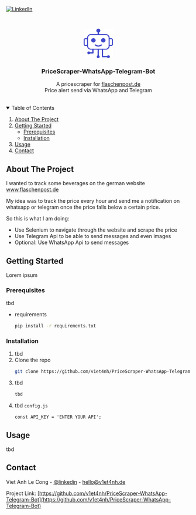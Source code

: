 [![LinkedIn][linkedin-shield]][linkedin-url]

<!-- PROJECT LOGO -->
<br />
<p align="center">
  <a href="https://github.com/v1et4nh/PriceScraper-WhatsApp-Telegram-Bot">
    <img src="images/bot-logo.png" alt="Bot-Logo" width="80" height="80">
  </a>

  <h3 align="center">PriceScraper-WhatsApp-Telegram-Bot</h3>

  <p align="center">
    A pricescraper for <a href="https://www.flaschenpost.de">flaschenpost.de</a>
    <br />
    Price alert send via WhatsApp and Telegram
    <br />
    <br />
  </p>
</p>

<!-- TABLE OF CONTENTS -->
<details open="open">
  <summary>Table of Contents</summary>
  <ol>
    <li>
      <a href="#about-the-project">About The Project</a>
    </li>
    <li>
      <a href="#getting-started">Getting Started</a>
      <ul>
        <li><a href="#prerequisites">Prerequisites</a></li>
        <li><a href="#installation">Installation</a></li>
      </ul>
    </li>
    <li><a href="#usage">Usage</a></li>
    <li><a href="#contact">Contact</a></li>
  </ol>
</details>


<!-- ABOUT THE PROJECT -->
## About The Project
I wanted to track some beverages on the german website www.flaschenpost.de

My idea was to track the price every hour and send me a notification on whatsapp or telegram once the price falls below
a certain price.

So this is what I am doing:
* Use Selenium to navigate through the website and scrape the price
* Use Telegram Api to be able to send messages and even images
* Optional: Use WhatsApp Api to send messages

<!-- GETTING STARTED -->
## Getting Started

Lorem ipsum

### Prerequisites

tbd
* requirements
  ```sh
  pip install -r requirements.txt
  ```

### Installation

1. tbd
2. Clone the repo
   ```sh
   git clone https://github.com/v1et4nh/PriceScraper-WhatsApp-Telegram-Bot
   ```
3. tbd
   ```sh
   tbd
   ```
4. tbd `config.js`
   ```JS
   const API_KEY = 'ENTER YOUR API';
   ```

<!-- USAGE EXAMPLES -->
## Usage

tbd

<!-- CONTACT -->
## Contact

Viet Anh Le Cong - [@linkedin](https://linkedin.com/in/viet-anh-le-cong) - hello@v1et4nh.de

Project Link: [https://github.com/v1et4nh/PriceScraper-WhatsApp-Telegram-Bot](https://github.com/v1et4nh/PriceScraper-WhatsApp-Telegram-Bot)

<!-- MARKDOWN LINKS & IMAGES -->
<!-- https://www.markdownguide.org/basic-syntax/#reference-style-links -->
[linkedin-shield]: https://img.shields.io/badge/-LinkedIn-black.svg?style=for-the-badge&logo=linkedin&colorB=555
[linkedin-url]: https://linkedin.com/in/viet-anh-le-cong
